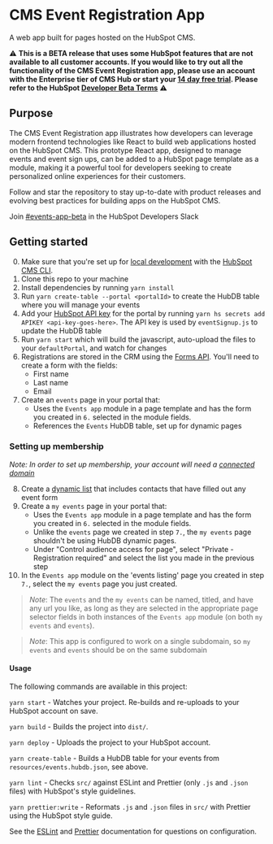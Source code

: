 # CMS Event Registration App

A web app built for pages hosted on the HubSpot CMS.

⚠️ **This is a BETA release that uses some HubSpot features that are not available to all customer accounts. If you would like to try out all the functionality of the CMS Event Registration app, please use an account with the Enterprise tier of CMS Hub or start your [14 day free trial](https://www.hubspot.com/pricing/cms). Please refer to the HubSpot [Developer Beta Terms](https://legal.hubspot.com/developerbetaterms)** ⚠️

## Purpose

The CMS Event Registration app illustrates how developers can leverage modern frontend technologies like React to build web applications hosted on the HubSpot CMS. This prototype React app, designed to manage events and event sign ups, can be added to a HubSpot page template as a module, making it a powerful tool for developers seeking to create personalized online experiences for their customers.

Follow and star the repository to stay up-to-date with product releases and evolving best practices for building apps on the HubSpot CMS.

Join [#events-app-beta](https://hubspotdev.slack.com/archives/C011GFF8KNZ) in the HubSpot Developers Slack

## Getting started

0. Make sure that you're set up for [local development](https://designers.hubspot.com/tutorials/getting-started) with the [HubSpot CMS CLI](https://designers.hubspot.com/docs/developer-reference/local-development-cms-cli).
1. Clone this repo to your machine
2. Install dependencies by running `yarn install`
3. Run `yarn create-table --portal <portalId>` to create the HubDB table where you will manage your events
4. Add your [HubSpot API key](https://knowledge.hubspot.com/integrations/how-do-i-get-my-hubspot-api-key) for the portal by running `yarn hs secrets add APIKEY <api-key-goes-here>`. The API key is used by `eventSignup.js` to update the HubDB table
5. Run `yarn start` which will build the javascript, auto-upload the files to your `defaultPortal`, and watch for changes
6. Registrations are stored in the CRM using the [Forms API](https://developers.hubspot.com/docs/methods/forms/forms_overview). You'll need to create a form with the fields:
   - First name
   - Last name
   - Email
7. Create an `events` page in your portal that:
   - Uses the `Events app` module in a page template and has the form you created in `6.` selected in the module fields.
   - References the `Events` HubDB table, set up for dynamic pages

### Setting up membership

_Note: In order to set up membership, your account will need a [connected domain](https://knowledge.hubspot.com/cos-general/connect-a-domain-to-hubspot)_

8. Create a [dynamic list](https://app.hubspot.com/l/contacts/lists) that includes contacts that have filled out any event form
9. Create a `my events` page in your portal that:
   - Uses the `Events app` module in a page template and has the form you created in `6.` selected in the module fields.
   - Unlike the `events` page we created in step `7.`, the `my events` page shouldn't be using HubDB dynamic pages.
   - Under "Control audience access for page", select "Private - Registration required" and select the list you made in the previous step
10. In the `Events app` module on the 'events listing' page you created in step `7.`, select the `my events` page you just created.

> _Note_: The `events` and the `my events` can be named, titled, and have any url you like, as long as they are selected in the appropriate page selector fields in both instances of the `Events app` module (on both `my events` and `events`).

> _Note_: This app is configured to work on a single subdomain, so `my events` and `events` should be on the same subdomain

#### Usage

The following commands are available in this project:

`yarn start` - Watches your project. Re-builds and re-uploads to your HubSpot account on save.

`yarn build` - Builds the project into `dist/`.

`yarn deploy` - Uploads the project to your HubSpot account.

`yarn create-table` - Builds a HubDB table for your events from `resources/events.hubdb.json`, see above.

`yarn lint` - Checks `src/` against ESLint and Prettier (only `.js` and `.json` files) with HubSpot's style guidelines.

`yarn prettier:write` - Reformats `.js` and `.json` files in `src/` with Prettier using the HubSpot style guide.

See the [ESLint](https://eslint.org/docs/user-guide/configuring) and [Prettier](https://prettier.io/docs/en/configuration.html) documentation for questions on configuration.
